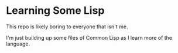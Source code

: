 # Learning Some Lisp

This repo is likely boring to everyone that isn't me.

I'm just building up some files of Common Lisp as I learn more of the language.
